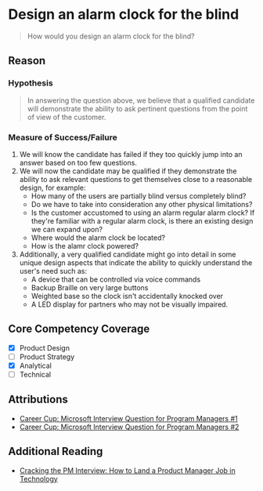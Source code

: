 # Design an alarm clock for the blind
> How would you design an alarm clock for the blind? 

## Reason
### Hypothesis
> In answering the question above, we believe that a qualified candidate will demonstrate the ability to ask pertinent questions from the point of view of the customer. 

### Measure of Success/Failure 
1. We will know the candidate has failed if they too quickly jump into an answer based on too few questions.
2. We will now the candidate may be qualified if they demonstrate the ability to ask relevant questions to get themselves close to a reasonable design, for example:
   * How many of the users are partially blind versus completely blind?
   * Do we have to take into consideration any other physical limitations?
   * Is the customer accustomed to using an alarm regular alarm clock? If they're familiar with a regular alarm clock, is there an existing design we can expand upon?
   * Where would the alarm clock be located?
   * How is the alamr clock powered?
3. Additionally, a very qualified candidate might go into detail in some unique design aspects that indicate the ability to quickly understand the user's need such as:
   * A device that can be controlled via voice commands
   * Backup Braille on very large buttons
   * Weighted base so the clock isn't accidentally knocked over
   * A LED display for partners who may not be visually impaired.

## Core Competency Coverage
- [x] Product Design
- [ ] Product Strategy
- [x] Analytical
- [ ] Technical

## Attributions
* [Career Cup: Microsoft Interview Question for Program Managers #1](https://www.careercup.com/question?id=57100)
* [Career Cup: Microsoft Interview Question for Program Managers #2](https://www.careercup.com/question?id=65037)

## Additional Reading
* [Cracking the PM Interview: How to Land a Product Manager Job in Technology](http://bit.ly/cracking-pm-interview-book)